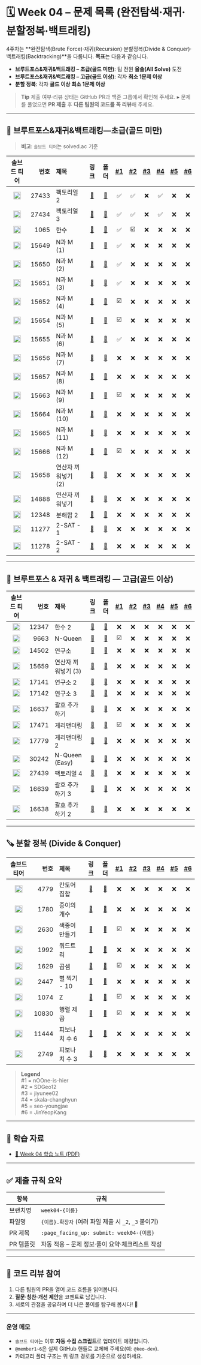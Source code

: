 # 🗓️ Week 04 – 문제 목록 (완전탐색·재귀·분할정복·백트래킹)

4주차는 \*\*완전탐색(Brute Force)·재귀(Recursion)·분할정복(Divide & Conquer)·백트래킹(Backtracking)\*\*을 다룹니다.
**목표**는 다음과 같습니다.

* **브루트포스&재귀&백트래킹 – 초급(골드 미만)**: 팀 전원 **올솔(All Solve)** 도전
* **브루트포스&재귀&백트래킹 – 고급(골드 이상)**: 각자 **최소 1문제 이상**
* **분할 정복**: 각자 **골드 이상 최소 1문제 이상**

> **Tip**
> 제출 여부·리뷰 상태는 GitHub PR과 백준 그룹에서 확인해 주세요.
> ▸ 문제를 풀었으면 **PR 제출** 후 **다른 팀원의 코드를 꼭 리뷰**해 주세요.

---

## 🧩 브루트포스&재귀&백트래킹—초급(골드 미만)

> **비고**: `솔브드 티어`는 solved.ac 기준

<!--START:PROGRESS:BEGINNER-->

| 솔브드 티어 | 번호 | 제목 | 링크 | 폴더 | <a href="https://github.com/nOOne-is-hier" title="nOOne-is-hier">#1</a> | <a href="https://github.com/SDGeo12" title="SDGeo12">#2</a> | <a href="https://github.com/jiyunee02" title="jiyunee02">#3</a> | <a href="https://github.com/skala-changhyun" title="skala-changhyun">#4</a> | <a href="https://github.com/seo-youngjae" title="seo-youngjae">#5</a> | <a href="https://github.com/JinYeopKang" title="JinYeopKang">#6</a> |
|:---:|---:|:---|:---:|:---:|:---:|:---:|:---:|:---:|:---:|:---:|
| <img src="https://static.solved.ac/tier_small/1.svg" alt="Bronze V" width="20"/> | 27433 | 팩토리얼 2 | [🔗](https://www.acmicpc.net/problem/27433) | [📁](./브루트포스&재귀&백트래킹-초급/boj_27433_팩토리얼_2) | ✅ | ✅ | ❌ | ✅ | ❌ | ❌ |
| <img src="https://static.solved.ac/tier_small/1.svg" alt="Bronze V" width="20"/> | 27434 | 팩토리얼 3 | [🔗](https://www.acmicpc.net/problem/27434) | [📁](./브루트포스&재귀&백트래킹-초급/boj_27434_팩토리얼_3) | ✅ | ✅ | ❌ | ✅ | ❌ | ❌ |
| <img src="https://static.solved.ac/tier_small/7.svg" alt="Silver IV" width="20"/> | 1065 | 한수 | [🔗](https://www.acmicpc.net/problem/1065) | [📁](./브루트포스&재귀&백트래킹-초급/boj_1065_한수) | ✅ | ☑️ | ❌ | ❌ | ❌ | ❌ |
| <img src="https://static.solved.ac/tier_small/8.svg" alt="Silver III" width="20"/> | 15649 | N과 M (1) | [🔗](https://www.acmicpc.net/problem/15649) | [📁](./브루트포스&재귀&백트래킹-초급/boj_15649_N과_M_(1)) | ✅ | ❌ | ❌ | ❌ | ❌ | ❌ |
| <img src="https://static.solved.ac/tier_small/8.svg" alt="Silver III" width="20"/> | 15650 | N과 M (2) | [🔗](https://www.acmicpc.net/problem/15650) | [📁](./브루트포스&재귀&백트래킹-초급/boj_15650_N과_M_(2)) | ✅ | ❌ | ❌ | ❌ | ❌ | ❌ |
| <img src="https://static.solved.ac/tier_small/8.svg" alt="Silver III" width="20"/> | 15651 | N과 M (3) | [🔗](https://www.acmicpc.net/problem/15651) | [📁](./브루트포스&재귀&백트래킹-초급/boj_15651_N과_M_(3)) | ✅ | ❌ | ❌ | ❌ | ❌ | ❌ |
| <img src="https://static.solved.ac/tier_small/8.svg" alt="Silver III" width="20"/> | 15652 | N과 M (4) | [🔗](https://www.acmicpc.net/problem/15652) | [📁](./브루트포스&재귀&백트래킹-초급/boj_15652_N과_M_(4)) | ☑️ | ❌ | ❌ | ❌ | ❌ | ❌ |
| <img src="https://static.solved.ac/tier_small/8.svg" alt="Silver III" width="20"/> | 15654 | N과 M (5) | [🔗](https://www.acmicpc.net/problem/15654) | [📁](./브루트포스&재귀&백트래킹-초급/boj_15654_N과_M_(5)) | ☑️ | ❌ | ❌ | ❌ | ❌ | ❌ |
| <img src="https://static.solved.ac/tier_small/8.svg" alt="Silver III" width="20"/> | 15655 | N과 M (6) | [🔗](https://www.acmicpc.net/problem/15655) | [📁](./브루트포스&재귀&백트래킹-초급/boj_15655_N과_M_(6)) | ✅ | ❌ | ❌ | ❌ | ❌ | ❌ |
| <img src="https://static.solved.ac/tier_small/8.svg" alt="Silver III" width="20"/> | 15656 | N과 M (7) | [🔗](https://www.acmicpc.net/problem/15656) | [📁](./브루트포스&재귀&백트래킹-초급/boj_15656_N과_M_(7)) | ❌ | ❌ | ❌ | ❌ | ❌ | ❌ |
| <img src="https://static.solved.ac/tier_small/8.svg" alt="Silver III" width="20"/> | 15657 | N과 M (8) | [🔗](https://www.acmicpc.net/problem/15657) | [📁](./브루트포스&재귀&백트래킹-초급/boj_15657_N과_M_(8)) | ❌ | ❌ | ❌ | ❌ | ❌ | ❌ |
| <img src="https://static.solved.ac/tier_small/9.svg" alt="Silver II" width="20"/> | 15663 | N과 M (9) | [🔗](https://www.acmicpc.net/problem/15663) | [📁](./브루트포스&재귀&백트래킹-초급/boj_15663_N과_M_(9)) | ☑️ | ❌ | ❌ | ❌ | ❌ | ❌ |
| <img src="https://static.solved.ac/tier_small/9.svg" alt="Silver II" width="20"/> | 15664 | N과 M (10) | [🔗](https://www.acmicpc.net/problem/15664) | [📁](./브루트포스&재귀&백트래킹-초급/boj_15664_N과_M_(10)) | ❌ | ❌ | ❌ | ❌ | ❌ | ❌ |
| <img src="https://static.solved.ac/tier_small/9.svg" alt="Silver II" width="20"/> | 15665 | N과 M (11) | [🔗](https://www.acmicpc.net/problem/15665) | [📁](./브루트포스&재귀&백트래킹-초급/boj_15665_N과_M_(11)) | ❌ | ❌ | ❌ | ❌ | ❌ | ❌ |
| <img src="https://static.solved.ac/tier_small/9.svg" alt="Silver II" width="20"/> | 15666 | N과 M (12) | [🔗](https://www.acmicpc.net/problem/15666) | [📁](./브루트포스&재귀&백트래킹-초급/boj_15666_N과_M_(12)) | ☑️ | ❌ | ❌ | ❌ | ❌ | ❌ |
| <img src="https://static.solved.ac/tier_small/9.svg" alt="Silver II" width="20"/> | 15658 | 연산자 끼워넣기 (2) | [🔗](https://www.acmicpc.net/problem/15658) | [📁](./브루트포스&재귀&백트래킹-초급/boj_15658_연산자_끼워넣기_(2)) | ❌ | ❌ | ❌ | ❌ | ❌ | ❌ |
| <img src="https://static.solved.ac/tier_small/10.svg" alt="Silver I" width="20"/> | 14888 | 연산자 끼워넣기 | [🔗](https://www.acmicpc.net/problem/14888) | [📁](./브루트포스&재귀&백트래킹-초급/boj_14888_연산자_끼워넣기) | ❌ | ❌ | ❌ | ❌ | ❌ | ❌ |
| <img src="https://static.solved.ac/tier_small/10.svg" alt="Silver I" width="20"/> | 12348 | 분해합 2 | [🔗](https://www.acmicpc.net/problem/12348) | [📁](./브루트포스&재귀&백트래킹-초급/boj_12348_분해합_2) | ❌ | ❌ | ❌ | ❌ | ❌ | ❌ |
| <img src="https://static.solved.ac/tier_small/10.svg" alt="Silver I" width="20"/> | 11277 | 2-SAT - 1 | [🔗](https://www.acmicpc.net/problem/11277) | [📁](./브루트포스&재귀&백트래킹-초급/boj_11277_2-SAT_-_1) | ❌ | ❌ | ❌ | ❌ | ❌ | ❌ |
| <img src="https://static.solved.ac/tier_small/10.svg" alt="Silver I" width="20"/> | 11278 | 2-SAT - 2 | [🔗](https://www.acmicpc.net/problem/11278) | [📁](./브루트포스&재귀&백트래킹-초급/boj_11278_2-SAT_-_2) | ❌ | ❌ | ❌ | ❌ | ❌ | ❌ |

<!--END:PROGRESS:BEGINNER-->

---

## 🧠 브루트포스 & 재귀 & 백트래킹 — 고급(골드 이상)

<!--START:PROGRESS:ADVANCED-->

| 솔브드 티어 | 번호 | 제목 | 링크 | 폴더 | <a href="https://github.com/nOOne-is-hier" title="nOOne-is-hier">#1</a> | <a href="https://github.com/SDGeo12" title="SDGeo12">#2</a> | <a href="https://github.com/jiyunee02" title="jiyunee02">#3</a> | <a href="https://github.com/skala-changhyun" title="skala-changhyun">#4</a> | <a href="https://github.com/seo-youngjae" title="seo-youngjae">#5</a> | <a href="https://github.com/JinYeopKang" title="JinYeopKang">#6</a> |
|:---:|---:|:---|:---:|:---:|:---:|:---:|:---:|:---:|:---:|:---:|
| <img src="https://static.solved.ac/tier_small/11.svg" alt="Gold V" width="20"/> | 12347 | 한수 2 | [🔗](https://www.acmicpc.net/problem/12347) | [📁](./브루트포스&재귀&백트래킹-고급/boj_12347_한수_2) | ❌ | ❌ | ❌ | ❌ | ❌ | ❌ |
| <img src="https://static.solved.ac/tier_small/12.svg" alt="Gold IV" width="20"/> | 9663 | N-Queen | [🔗](https://www.acmicpc.net/problem/9663) | [📁](./브루트포스&재귀&백트래킹-고급/boj_9663_N_Queen) | ☑️ | ❌ | ❌ | ❌ | ❌ | ❌ |
| <img src="https://static.solved.ac/tier_small/12.svg" alt="Gold IV" width="20"/> | 14502 | 연구소 | [🔗](https://www.acmicpc.net/problem/14502) | [📁](./브루트포스&재귀&백트래킹-고급/boj_14502_연구소) | ❌ | ❌ | ❌ | ❌ | ❌ | ❌ |
| <img src="https://static.solved.ac/tier_small/12.svg" alt="Gold IV" width="20"/> | 15659 | 연산자 끼워넣기 (3) | [🔗](https://www.acmicpc.net/problem/15659) | [📁](./브루트포스&재귀&백트래킹-고급/boj_15659_연산자_끼워넣기_(3)) | ❌ | ❌ | ❌ | ❌ | ❌ | ❌ |
| <img src="https://static.solved.ac/tier_small/12.svg" alt="Gold IV" width="20"/> | 17141 | 연구소 2 | [🔗](https://www.acmicpc.net/problem/17141) | [📁](./브루트포스&재귀&백트래킹-고급/boj_17141_연구소_2) | ❌ | ❌ | ❌ | ❌ | ❌ | ❌ |
| <img src="https://static.solved.ac/tier_small/13.svg" alt="Gold III" width="20"/> | 17142 | 연구소 3 | [🔗](https://www.acmicpc.net/problem/17142) | [📁](./브루트포스&재귀&백트래킹-고급/boj_17142_연구소_3) | ❌ | ❌ | ❌ | ❌ | ❌ | ❌ |
| <img src="https://static.solved.ac/tier_small/13.svg" alt="Gold III" width="20"/> | 16637 | 괄호 추가하기 | [🔗](https://www.acmicpc.net/problem/16637) | [📁](./브루트포스&재귀&백트래킹-고급/boj_16637_괄호_추가하기) | ❌ | ❌ | ❌ | ❌ | ❌ | ❌ |
| <img src="https://static.solved.ac/tier_small/13.svg" alt="Gold III" width="20"/> | 17471 | 게리맨더링 | [🔗](https://www.acmicpc.net/problem/17471) | [📁](./브루트포스&재귀&백트래킹-고급/boj_17471_게리맨더링) | ☑️ | ❌ | ❌ | ❌ | ❌ | ❌ |
| <img src="https://static.solved.ac/tier_small/14.svg" alt="Gold II" width="20"/> | 17779 | 게리맨더링 2 | [🔗](https://www.acmicpc.net/problem/17779) | [📁](./브루트포스&재귀&백트래킹-고급/boj_17779_게리맨더링_2) | ❌ | ❌ | ❌ | ❌ | ❌ | ❌ |
| <img src="https://static.solved.ac/tier_small/13.svg" alt="Gold III" width="20"/> | 30242 | N-Queen (Easy) | [🔗](https://www.acmicpc.net/problem/30242) | [📁](./브루트포스&재귀&백트래킹-고급/boj_30242_N_Queen_(Easy)) | ❌ | ❌ | ❌ | ❌ | ❌ | ❌ |
| <img src="https://static.solved.ac/tier_small/14.svg" alt="Gold II" width="20"/> | 27439 | 팩토리얼 4 | [🔗](https://www.acmicpc.net/problem/27439) | [📁](./브루트포스&재귀&백트래킹-고급/boj_27439_팩토리얼_4) | ❌ | ❌ | ❌ | ❌ | ❌ | ❌ |
| <img src="https://static.solved.ac/tier_small/14.svg" alt="Gold II" width="20"/> | 16639 | 괄호 추가하기 3 | [🔗](https://www.acmicpc.net/problem/16639) | [📁](./브루트포스&재귀&백트래킹-고급/boj_16639_괄호_추가하기_3) | ❌ | ❌ | ❌ | ❌ | ❌ | ❌ |
| <img src="https://static.solved.ac/tier_small/15.svg" alt="Gold I" width="20"/> | 16638 | 괄호 추가하기 2 | [🔗](https://www.acmicpc.net/problem/16638) | [📁](./브루트포스&재귀&백트래킹-고급/boj_16638_괄호_추가하기_2) | ❌ | ❌ | ❌ | ❌ | ❌ | ❌ |

<!--END:PROGRESS:ADVANCED-->

---

## 🪚 분할 정복 (Divide & Conquer)

<!--START:PROGRESS:DNC-->

| 솔브드 티어 | 번호 | 제목 | 링크 | 폴더 | <a href="https://github.com/nOOne-is-hier" title="nOOne-is-hier">#1</a> | <a href="https://github.com/SDGeo12" title="SDGeo12">#2</a> | <a href="https://github.com/jiyunee02" title="jiyunee02">#3</a> | <a href="https://github.com/skala-changhyun" title="skala-changhyun">#4</a> | <a href="https://github.com/seo-youngjae" title="seo-youngjae">#5</a> | <a href="https://github.com/JinYeopKang" title="JinYeopKang">#6</a> |
|:---:|---:|:---|:---:|:---:|:---:|:---:|:---:|:---:|:---:|:---:|
| <img src="https://static.solved.ac/tier_small/8.svg" alt="Silver III" width="20"/> | 4779 | 칸토어 집합 | [🔗](https://www.acmicpc.net/problem/4779) | [📁](./분할정복/boj_4779_칸토어_집합) | ❌ | ❌ | ❌ | ❌ | ❌ | ❌ |
| <img src="https://static.solved.ac/tier_small/9.svg" alt="Silver II" width="20"/> | 1780 | 종이의 개수 | [🔗](https://www.acmicpc.net/problem/1780) | [📁](./분할정복/boj_1780_종이의_개수) | ❌ | ❌ | ❌ | ❌ | ❌ | ❌ |
| <img src="https://static.solved.ac/tier_small/9.svg" alt="Silver II" width="20"/> | 2630 | 색종이 만들기 | [🔗](https://www.acmicpc.net/problem/2630) | [📁](./분할정복/boj_2630_색종이_만들기) | ☑️ | ❌ | ❌ | ❌ | ❌ | ❌ |
| <img src="https://static.solved.ac/tier_small/10.svg" alt="Silver I" width="20"/> | 1992 | 쿼드트리 | [🔗](https://www.acmicpc.net/problem/1992) | [📁](./분할정복/boj_1992_쿼드트리) | ❌ | ❌ | ❌ | ❌ | ❌ | ❌ |
| <img src="https://static.solved.ac/tier_small/10.svg" alt="Silver I" width="20"/> | 1629 | 곱셈 | [🔗](https://www.acmicpc.net/problem/1629) | [📁](./분할정복/boj_1629_곱셈) | ☑️ | ❌ | ❌ | ❌ | ❌ | ❌ |
| <img src="https://static.solved.ac/tier_small/11.svg" alt="Gold V" width="20"/> | 2447 | 별 찍기 - 10 | [🔗](https://www.acmicpc.net/problem/2447) | [📁](./분할정복/boj_2447_별_찍기_10) | ❌ | ❌ | ❌ | ❌ | ❌ | ❌ |
| <img src="https://static.solved.ac/tier_small/11.svg" alt="Gold V" width="20"/> | 1074 | Z | [🔗](https://www.acmicpc.net/problem/1074) | [📁](./분할정복/boj_1074_Z) | ☑️ | ❌ | ❌ | ❌ | ❌ | ❌ |
| <img src="https://static.solved.ac/tier_small/12.svg" alt="Gold IV" width="20"/> | 10830 | 행렬 제곱 | [🔗](https://www.acmicpc.net/problem/10830) | [📁](./분할정복/boj_10830_행렬_제곱) | ☑️ | ❌ | ❌ | ❌ | ❌ | ❌ |
| <img src="https://static.solved.ac/tier_small/14.svg" alt="Gold II" width="20"/> | 11444 | 피보나치 수 6 | [🔗](https://www.acmicpc.net/problem/11444) | [📁](./분할정복/boj_11444_피보나치_수_6) | ❌ | ❌ | ❌ | ❌ | ❌ | ❌ |
| <img src="https://static.solved.ac/tier_small/14.svg" alt="Gold II" width="20"/> | 2749 | 피보나치 수 3 | [🔗](https://www.acmicpc.net/problem/2749) | [📁](./분할정복/boj_2749_피보나치_수_3) | ❌ | ❌ | ❌ | ❌ | ❌ | ❌ |

<!--END:PROGRESS:DNC-->

> **Legend**  
> #1 = nOOne-is-hier  
> #2 = SDGeo12  
> #3 = jiyunee02  
> #4 = skala-changhyun  
> #5 = seo-youngjae  
> #6 = JinYeopKang
---

## 📝 학습 자료

* [📄 Week 04 학습 노트 (PDF)](../../docs/study-note-week04.pdf)

---

## ✅ 제출 규칙 요약

| 항목     | 규칙                                     |
| ------ | -------------------------------------- |
| 브랜치명   | `week04-{이름}`                          |
| 파일명    | `{이름}.확장자` (여러 파일 제출 시 `_2`, `_3` 붙이기) |
| PR 제목  | `:page_facing_up: submit: week04-{이름}` |
| PR 템플릿 | 자동 적용 – 문제 정보·풀이 요약·체크리스트 작성           |

---

## 💬 코드 리뷰 참여

1. 다른 팀원의 PR을 열어 코드 흐름을 읽어봅니다.
2. **질문·칭찬·개선 제안**을 코멘트로 남깁니다.
3. 서로의 관점을 공유하며 더 나은 풀이를 탐구해 봅시다! 🚀

---

### 운영 메모

* `솔브드 티어`는 이후 **자동 수집 스크립트**로 업데이트 예정입니다.
* `@member1~6`은 실제 GitHub 핸들로 교체해 주세요(예: `@keo-dev`).
* 카테고리 폴더 구조는 위 링크 경로를 기준으로 생성하세요.

<!--WEEKMETA: released_at=2025-08-21T00:00:00+09:00; deadline= -->
